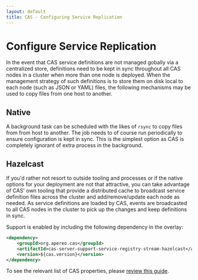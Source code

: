 ```yaml
---
layout: default
title: CAS - Configuring Service Replication
---
```


# Configure Service Replication

In the event that CAS service definitions are not managed gobally via a centralized store, definitions need to be kept in sync throughout all CAS nodes in a cluster when more than one node is deployed. When the management strategy of such definitions is to store them on disk local to each node (such as JSON or YAML) files, the following mechanisms may be used to copy files from one host to another.

## Native

A background task can be scheduled with the likes of `rsync` to copy files from from host to another. The job needs to of course run periodically to ensure configuration is kept in sync. This is the simplest option as CAS is completely ignorant of extra process in the background.

## Hazelcast

If you'd rather not resort to outside tooling and processes or if the native options for your deployment are not that attractive, you can take advantage of CAS' own tooling that provide a distributed cache to broadcast service definition files across the cluster and add/remove/update each node as needed. As service definitions are loaded by CAS, events are broadcasted to all CAS nodes in the cluster to pick up the changes and keep definitions in sync. 

Support is enabled by including the following dependency in the overlay:

```xml
<dependency>
    <groupId>org.apereo.cas</groupId>
    <artifactId>cas-server-support-service-registry-stream-hazelcast</artifactId>
    <version>${cas.version}</version>
</dependency>
```

To see the relevant list of CAS properties, 
please [review this guide](Configuration-Properties.html#service-registry-replication-hazelcast).
